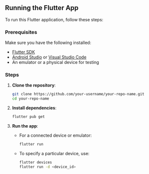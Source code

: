## Running the Flutter App

To run this Flutter application, follow these steps:

### Prerequisites

Make sure you have the following installed:
- [Flutter SDK](https://flutter.dev/docs/get-started/install)
- [Android Studio](https://developer.android.com/studio) or [Visual Studio Code](https://code.visualstudio.com/)
- An emulator or a physical device for testing

### Steps

1. **Clone the repository**:
    ```sh
    git clone https://github.com/your-username/your-repo-name.git
    cd your-repo-name
    ```

2. **Install dependencies**:
    ```sh
    flutter pub get
    ```

3. **Run the app**:
    - For a connected device or emulator:
      ```sh
      flutter run
      ```
    - To specify a particular device, use:
      ```sh
      flutter devices
      flutter run -d <device_id>
      ```
